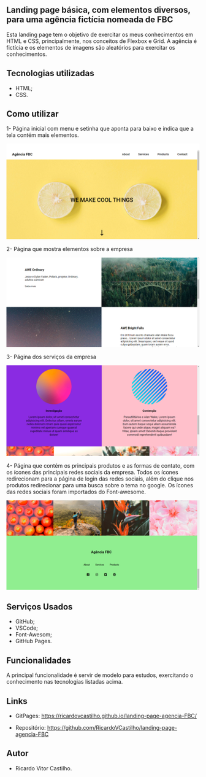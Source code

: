 ## Landing page básica, com elementos diversos, para uma agência fictícia nomeada de FBC
Esta landing page tem o objetivo de exercitar os meus conhecimentos em HTML e CSS, principalmente, nos conceitos de Flexbox e Grid. A agência é fictícia e os elementos de imagens são aleatórios para exercitar os conhecimentos. 

## Tecnologias utilizadas
- HTML;
- CSS.

## Como utilizar
1- Página inicial com menu e setinha que aponta para baixo e indica que a tela contém mais elementos. 

<img src="./src/images-readme/landing-home.png" alt="Imagem ilustrativa da home da página">

2- Página que mostra elementos sobre a empresa

<img src="./src/images-readme/landing-about.png" alt="imagem ilustrativa da sessão sobre da página">

3- Página dos serviços da empresa

<img src="./src/images-readme/landing-services.png" alt="Imagem ilustrativa da sessão serviços da página">

4- Página que contém os principais produtos e as formas de contato, com os ícones das principais redes sociais da empresa. Todos os ícones redirecionam para a página de login das redes sociais, além do clique nos produtos redirecionar para uma busca sobre o tema no google. Os ícones das redes sociais foram importados do Font-awesome.

<img src="./src/images-readme/landing-products-contacts.png" alt="Imagem que ilustra os produtos da empresa e as formas de contato, respectivamente">

## Serviços Usados
- GitHub;
- VSCode;
- Font-Awesom;
- GitHub Pages.

## Funcionalidades
A principal funcionalidade é servir de modelo para estudos, exercitando o conhecimento nas tecnologias listadas acima. 

## Links
- GitPages: https://ricardovcastilho.github.io/landing-page-agencia-FBC/

- Repositório: https://github.com/RicardoVCastilho/landing-page-agencia-FBC

## Autor
- Ricardo Vitor Castilho.